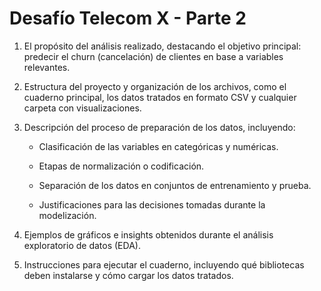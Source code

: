 # Desafío Telecom X - Parte 2

1. El propósito del análisis realizado, destacando el objetivo principal: predecir el churn (cancelación) de clientes en base a variables relevantes.

2. Estructura del proyecto y organización de los archivos, como el cuaderno principal, los datos tratados en formato CSV y cualquier carpeta con visualizaciones.

3. Descripción del proceso de preparación de los datos, incluyendo:

   - Clasificación de las variables en categóricas y numéricas.

   - Etapas de normalización o codificación.

   - Separación de los datos en conjuntos de entrenamiento y prueba.

   - Justificaciones para las decisiones tomadas durante la modelización.

4. Ejemplos de gráficos e insights obtenidos durante el análisis exploratorio de datos (EDA).

5. Instrucciones para ejecutar el cuaderno, incluyendo qué bibliotecas deben instalarse y cómo cargar los datos tratados.
